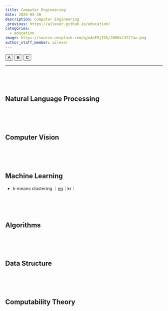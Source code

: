 ```yaml
---
title: Computer Engineering
date: 2020-05-30
description: Computer Engineering
_previous: https://ailever.github.io/education/
categories:
  - education
image: https://source.unsplash.com/qjnAnF0jIGk/2000x1322?a=.png
author_staff_member: ailever
---
```


<button class="custom_btn" type="button" onclick="location.href='#'">A</button>
<button class="custom_btn" type="button" onclick="location.href='#'">B</button>
<button class="custom_btn" type="button" onclick="location.href='#'">C</button>

---

<br><br><br>
## Natural Language Processing

<br><br><br>
## Computer Vision

<br><br><br>
## Machine Learning
- k-means clustering ｜[en](https://ailever.github.io/education/2020/05/30/_CE-en-kmeans/)｜kr｜

<br><br><br>
## Algorithms

<br><br><br>
## Data Structure

<br><br><br>
## Computability Theory
